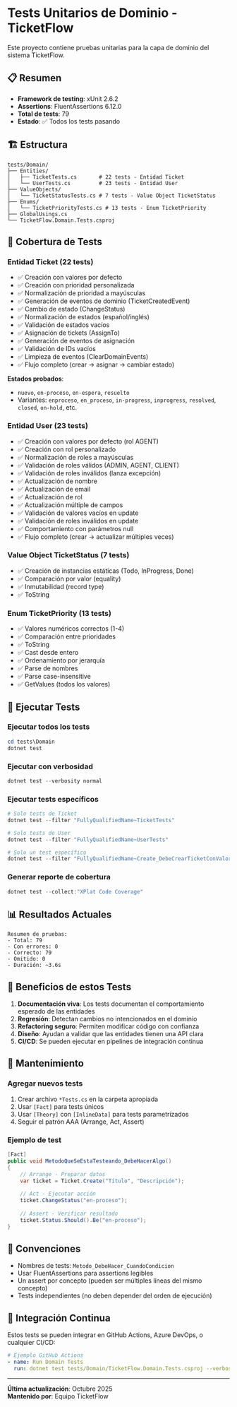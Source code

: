 # Tests Unitarios de Dominio - TicketFlow

Este proyecto contiene pruebas unitarias para la capa de dominio del sistema TicketFlow.

## 📋 Resumen

- **Framework de testing**: xUnit 2.6.2
- **Assertions**: FluentAssertions 6.12.0
- **Total de tests**: 79
- **Estado**: ✅ Todos los tests pasando

## 🏗️ Estructura

```
tests/Domain/
├── Entities/
│   ├── TicketTests.cs       # 22 tests - Entidad Ticket
│   └── UserTests.cs         # 23 tests - Entidad User
├── ValueObjects/
│   └── TicketStatusTests.cs # 7 tests - Value Object TicketStatus
├── Enums/
│   └── TicketPriorityTests.cs # 13 tests - Enum TicketPriority
├── GlobalUsings.cs
└── TicketFlow.Domain.Tests.csproj
```

## 🧪 Cobertura de Tests

### Entidad Ticket (22 tests)
- ✅ Creación con valores por defecto
- ✅ Creación con prioridad personalizada
- ✅ Normalización de prioridad a mayúsculas
- ✅ Generación de eventos de dominio (TicketCreatedEvent)
- ✅ Cambio de estado (ChangeStatus)
- ✅ Normalización de estados (español/inglés)
- ✅ Validación de estados vacíos
- ✅ Asignación de tickets (AssignTo)
- ✅ Generación de eventos de asignación
- ✅ Validación de IDs vacíos
- ✅ Limpieza de eventos (ClearDomainEvents)
- ✅ Flujo completo (crear → asignar → cambiar estado)

**Estados probados**:
- `nuevo`, `en-proceso`, `en-espera`, `resuelto`
- Variantes: `enproceso`, `en_proceso`, `in-progress`, `inprogress`, `resolved`, `closed`, `on-hold`, etc.

### Entidad User (23 tests)
- ✅ Creación con valores por defecto (rol AGENT)
- ✅ Creación con rol personalizado
- ✅ Normalización de roles a mayúsculas
- ✅ Validación de roles válidos (ADMIN, AGENT, CLIENT)
- ✅ Validación de roles inválidos (lanza excepción)
- ✅ Actualización de nombre
- ✅ Actualización de email
- ✅ Actualización de rol
- ✅ Actualización múltiple de campos
- ✅ Validación de valores vacíos en update
- ✅ Validación de roles inválidos en update
- ✅ Comportamiento con parámetros null
- ✅ Flujo completo (crear → actualizar múltiples veces)

### Value Object TicketStatus (7 tests)
- ✅ Creación de instancias estáticas (Todo, InProgress, Done)
- ✅ Comparación por valor (equality)
- ✅ Inmutabilidad (record type)
- ✅ ToString

### Enum TicketPriority (13 tests)
- ✅ Valores numéricos correctos (1-4)
- ✅ Comparación entre prioridades
- ✅ ToString
- ✅ Cast desde entero
- ✅ Ordenamiento por jerarquía
- ✅ Parse de nombres
- ✅ Parse case-insensitive
- ✅ GetValues (todos los valores)

## 🚀 Ejecutar Tests

### Ejecutar todos los tests
```powershell
cd tests\Domain
dotnet test
```

### Ejecutar con verbosidad
```powershell
dotnet test --verbosity normal
```

### Ejecutar tests específicos
```powershell
# Solo tests de Ticket
dotnet test --filter "FullyQualifiedName~TicketTests"

# Solo tests de User
dotnet test --filter "FullyQualifiedName~UserTests"

# Solo un test específico
dotnet test --filter "FullyQualifiedName~Create_DebeCrearTicketConValoresPorDefecto"
```

### Generar reporte de cobertura
```powershell
dotnet test --collect:"XPlat Code Coverage"
```

## 📊 Resultados Actuales

```
Resumen de pruebas: 
- Total: 79
- Con errores: 0
- Correcto: 79
- Omitido: 0
- Duración: ~3.6s
```

## 🎯 Beneficios de estos Tests

1. **Documentación viva**: Los tests documentan el comportamiento esperado de las entidades
2. **Regresión**: Detectan cambios no intencionados en el dominio
3. **Refactoring seguro**: Permiten modificar código con confianza
4. **Diseño**: Ayudan a validar que las entidades tienen una API clara
5. **CI/CD**: Se pueden ejecutar en pipelines de integración continua

## 🔧 Mantenimiento

### Agregar nuevos tests
1. Crear archivo `*Tests.cs` en la carpeta apropiada
2. Usar `[Fact]` para tests únicos
3. Usar `[Theory]` con `[InlineData]` para tests parametrizados
4. Seguir el patrón AAA (Arrange, Act, Assert)

### Ejemplo de test
```csharp
[Fact]
public void MetodoQueSeEstaTesteando_DebeHacerAlgo()
{
    // Arrange - Preparar datos
    var ticket = Ticket.Create("Título", "Descripción");
    
    // Act - Ejecutar acción
    ticket.ChangeStatus("en-proceso");
    
    // Assert - Verificar resultado
    ticket.Status.Should().Be("en-proceso");
}
```

## 📝 Convenciones

- Nombres de tests: `Metodo_DebeHacer_CuandoCondicion`
- Usar FluentAssertions para assertions legibles
- Un assert por concepto (pueden ser múltiples líneas del mismo concepto)
- Tests independientes (no deben depender del orden de ejecución)

## 🔄 Integración Continua

Estos tests se pueden integrar en GitHub Actions, Azure DevOps, o cualquier CI/CD:

```yaml
# Ejemplo GitHub Actions
- name: Run Domain Tests
  run: dotnet test tests/Domain/TicketFlow.Domain.Tests.csproj --verbosity normal
```

---

**Última actualización**: Octubre 2025  
**Mantenido por**: Equipo TicketFlow
